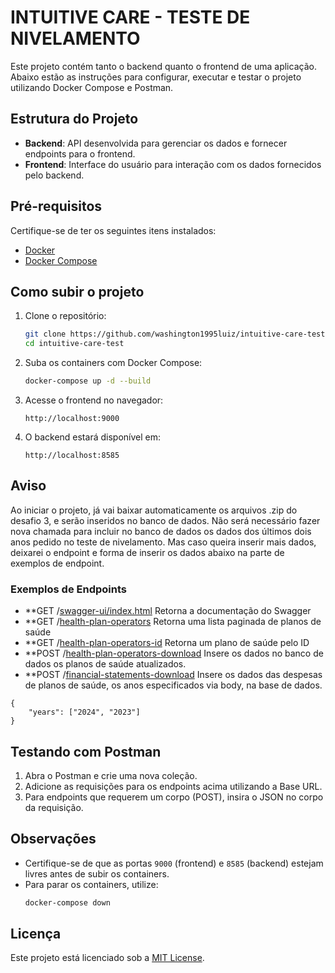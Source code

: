 # INTUITIVE CARE - TESTE DE NIVELAMENTO

Este projeto contém tanto o backend quanto o frontend de uma aplicação. Abaixo estão as instruções para configurar, executar e testar o projeto utilizando Docker Compose e Postman.

## Estrutura do Projeto

- **Backend**: API desenvolvida para gerenciar os dados e fornecer endpoints para o frontend.
- **Frontend**: Interface do usuário para interação com os dados fornecidos pelo backend.

## Pré-requisitos

Certifique-se de ter os seguintes itens instalados:

- [Docker](https://www.docker.com/)
- [Docker Compose](https://docs.docker.com/compose/)

## Como subir o projeto

1. Clone o repositório:
    ```bash
    git clone https://github.com/washington1995luiz/intuitive-care-test.git
    cd intuitive-care-test
    ```

2. Suba os containers com Docker Compose:
    ```bash
    docker-compose up -d --build
    ```

3. Acesse o frontend no navegador:
    ```
    http://localhost:9000
    ```

4. O backend estará disponível em:
    ```
    http://localhost:8585
    ```

## Aviso
Ao iniciar o projeto, já vai baixar automaticamente os arquivos .zip do desafio 3, e serão inseridos no banco de dados.
Não será necessário fazer nova chamada para incluir no banco de dados os dados dos últimos dois anos pedido no teste de nivelamento.
Mas caso queira inserir mais dados, deixarei o endpoint e forma de inserir os dados abaixo na parte de exemplos de endpoint.


### Exemplos de Endpoints

- **GET /[swagger-ui/index.html](http://localhost:8585/swagger-ui/index.html) Retorna a documentação do Swagger
- **GET /[health-plan-operators](http://localhost:8585/api/v1/health-plan-operators) Retorna uma lista paginada de planos de saúde
- **GET /[health-plan-operators-id](http://localhost:8585/api/v1/health-plan-operators/{id}) Retorna um plano de saúde pelo ID
- **POST /[health-plan-operators-download](http://localhost:8585/api/v1/health-plan-operators/reports) Insere os dados no banco de dados os planos de saúde atualizados.
- **POST /[financial-statements-download](http;//localhost:8585/api/v1/financial-statements) Insere os dados das despesas de planos de saúde, os anos especificados via body, na base de dados.
```
{
    "years": ["2024", "2023"]
}
```
## Testando com Postman

1. Abra o Postman e crie uma nova coleção.
2. Adicione as requisições para os endpoints acima utilizando a Base URL.
3. Para endpoints que requerem um corpo (POST), insira o JSON no corpo da requisição.

## Observações

- Certifique-se de que as portas `9000` (frontend) e `8585` (backend) estejam livres antes de subir os containers.
- Para parar os containers, utilize:
  ```bash
  docker-compose down
  ```

## Licença

Este projeto está licenciado sob a [MIT License](LICENSE).